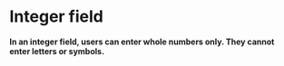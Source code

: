 

# Integer field

**In an integer field, users can enter whole numbers only. They cannot enter letters or symbols.&nbsp;**
